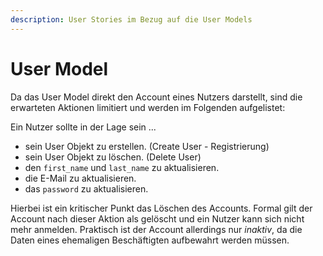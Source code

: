 ```yaml
---
description: User Stories im Bezug auf die User Models
---
```


# User Model

Da das User Model direkt den Account eines Nutzers darstellt, sind die erwarteten Aktionen limitiert und werden 
im Folgenden aufgelistet:

Ein Nutzer sollte in der Lage sein ...

* sein User Objekt zu erstellen. (Create User - Registrierung)
* sein User Objekt zu löschen.   (Delete User)
* den `first_name` und `last_name` zu aktualisieren.
* die E-Mail zu aktualisieren.
* das `password` zu aktualisieren.

Hierbei ist ein kritischer Punkt das Löschen des Accounts. Formal gilt der Account nach dieser Aktion als gelöscht und 
ein Nutzer kann sich nicht mehr anmelden. Praktisch ist der Account allerdings nur _inaktiv_, da die
Daten eines ehemaligen Beschäftigten aufbewahrt werden müssen.

